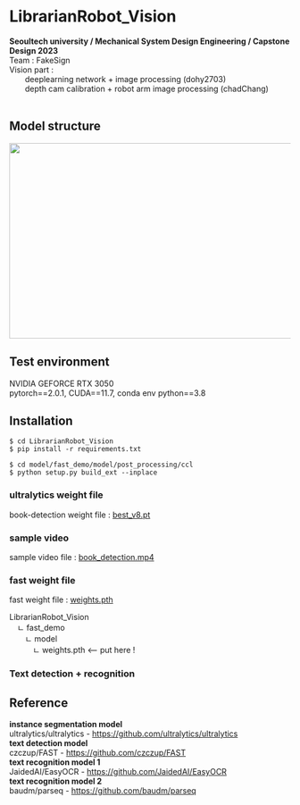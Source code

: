 # LibrarianRobot_Vision
**Seoultech university / Mechanical System Design Engineering / Capstone Design 2023** <br/>
Team : FakeSign <br/>
Vision part : <br/>
  deeplearning network + image processing (dohy2703) <br/>
  depth cam calibration + robot arm image processing (chadChang) <br/> <br/>

## Model structure
<img src="https://github.com/Dohy2703/LibrarianRobot_Vision/assets/125836071/945e3783-cd1f-447d-be5b-d45da38509f2" width="750" height="350"/>

## Test environment

NVIDIA GEFORCE RTX 3050<br/>
pytorch==2.0.1, CUDA==11.7, conda env python==3.8<br/>

## Installation

    $ cd LibrarianRobot_Vision
    $ pip install -r requirements.txt

    $ cd model/fast_demo/model/post_processing/ccl
    $ python setup.py build_ext --inplace


### ultralytics weight file
book-detection weight file : [best_v8.pt](https://drive.google.com/file/d/11x3vFYngCzosowti-MRH_S6FQLvBb-h6/view?usp=sharing)

### sample video
sample video file : [book_detection.mp4](https://drive.google.com/file/d/1wSLc7OMkNMfNMYSWZ9puQEtpamBb9p8D/view?usp=sharing) 

### fast weight file
fast weight file : [weights.pth](https://drive.google.com/file/d/12m4aaSBvcU_23w8obVT6BsfyBfM5wC_l/view?usp=sharing)

LibrarianRobot_Vision <br/>
 ㄴ fast_demo <br/>
  ㄴ model  <br/>
   ㄴ weights.pth   <-- put here !

### Text detection + recognition 


## Reference
**instance segmentation model** <br/>
ultralytics/ultralytics - https://github.com/ultralytics/ultralytics <br/>
**text detection model** <br/>
czczup/FAST - https://github.com/czczup/FAST <br/>
**text recognition model 1** <br/>
JaidedAI/EasyOCR - https://github.com/JaidedAI/EasyOCR <br/>
**text recognition model 2** <br/>
baudm/parseq - https://github.com/baudm/parseq <br/>

